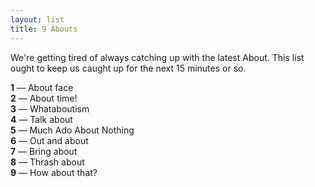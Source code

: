 ```yaml
---
layout: list
title: 9 Abouts
---
```


We're getting tired of always catching up with the latest About. This list ought
to keep us caught up for the next 15 minutes or so.

**1** &mdash; About face  
**2** &mdash; About time!  
**3** &mdash; Whataboutism    
**4** &mdash; Talk about  
**5** &mdash; Much Ado About Nothing  
**6** &mdash; Out and about  
**7** &mdash; Bring about  
**8** &mdash; Thrash about  
**9** &mdash; How about that?  
